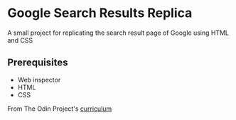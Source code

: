# Google Search Results Replica

A small project for replicating the search result page of Google using HTML and CSS

## Prerequisites

- Web inspector
- HTML
- CSS

From The Odin Project's [curriculum](http://www.theodinproject.com/courses/web-development-101/lessons/html-css)